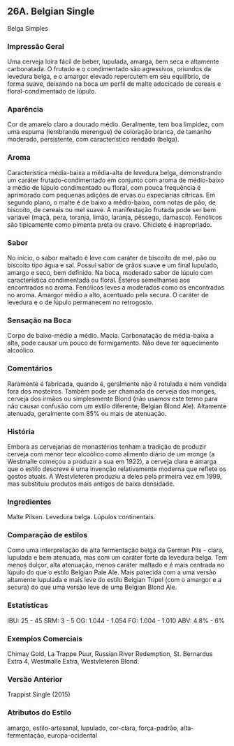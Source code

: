 ## 26A. Belgian Single
Belga Simples

### Impressão Geral

Uma cerveja loira fácil de beber, lupulada, amarga, bem seca e altamente carbonatada. O frutado e o condimentado são agressivos, oriundos da levedura belga, e o amargor elevado repercutem em seu equilíbrio, de forma suave, deixando na boca um perfil de malte adocicado de cereais e floral-condimentado de lúpulo.

### Aparência

Cor de amarelo claro a dourado médio. Geralmente, tem boa limpidez, com uma espuma (lembrando merengue) de coloração branca, de tamanho moderado, persistente, com característico rendado (belga).

### Aroma

Característica média-baixa a média-alta de levedura belga, demonstrando um caráter frutado-condimentado em conjunto com aroma de médio-baixo a médio de lúpulo condimentado ou floral, com pouca frequência é aprimorado com pequenas adições de ervas ou especiarias cítricas. Em segundo plano, o malte é de baixo a médio-baixo, com notas de pão, de biscoito, de cereais ou mel suave. A manifestação frutada pode ser bem variável (maçã, pera, toranja, limão, laranja, pêssego, damasco). Fenólicos são tipicamente como pimenta preta ou cravo. Chiclete é inapropriado.

### Sabor

No início, o sabor maltado é leve com caráter de biscoito de mel, pão ou biscoito tipo água e sal. Possui sabor de grãos suave e um final lupulado, amargo e seco,  bem definido. Na boca, moderado sabor de lúpulo com característica condimentada ou floral. Ésteres semelhantes aos encontrados no aroma. Fenólicos leves a moderados como os encontrados no aroma. Amargor médio a alto, acentuado pela secura. O caráter de levedura e o de lúpulo permanecem no retrogosto.

### Sensação na Boca

Corpo de baixo-médio a médio. Macia. Carbonatação de média-baixa a alta, pode causar um pouco de formigamento. Não deve ter aquecimento alcoólico.

### Comentários

Raramente é fabricada, quando é, geralmente não é rotulada e nem vendida fora dos mosteiros. Também pode ser chamada de cerveja dos monges, cerveja dos irmãos ou simplesmente Blond (não usamos este termo para não causar confusão com um estilo diferente, Belgian Blond Ale). Altamente atenuada, geralmente com 85% ou mais de atenuação.

### História

Embora as cervejarias de monastérios tenham a tradição de produzir cerveja com menor teor alcoólico como alimento diário de um monge (a Westmalle começou a produzir a sua em 1922), a cerveja clara e amarga que o estilo descreve é uma invenção relativamente moderna que reflete os gostos atuais. A Westvleteren produziu a deles pela primeira vez em 1999, mas substituiu produtos mais antigos de baixa densidade.

### Ingredientes

Malte Pilsen. Levedura belga. Lúpulos continentais.

### Comparação de estilos

Como uma interpretação de alta fermentação belga da German Pils - clara, lupulada e bem atenuada, mas com um caráter forte da levedura belga. Tem menos dulçor, alta atenuação, menos caráter maltado e é mais centrada no lúpulo do que o estilo Belgian Pale Ale. Mais parecida com a uma versão altamente lupulada e mais leve do estilo Belgian Tripel (com o amargor e a secura) do que uma versão leve de uma Belgian Blond Ale.

### Estatísticas

IBU: 25 - 45
SRM: 3 - 5
OG: 1.044 - 1.054
FG: 1.004 - 1.010
ABV: 4.8% - 6%

### Exemplos Comerciais

Chimay Gold, La Trappe Puur, Russian River Redemption, St. Bernardus Extra 4, Westmalle Extra, Westvleteren Blond.

### Versão Anterior

Trappist Single (2015)

### Atributos do Estilo

amargo, estilo-artesanal, lupulado, cor-clara, força-padrão, alta-fermentação, europa-ocidental
